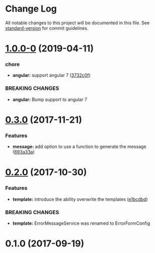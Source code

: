# Change Log

All notable changes to this project will be documented in this file. See [standard-version](https://github.com/conventional-changelog/standard-version) for commit guidelines.

# [1.0.0-0](https://github.com/mmmichl/ngx-form-error/compare/v0.3.0...v1.0.0-0) (2019-04-11)


### chore

* **angular:** support angular 7 ([3732c0f](https://github.com/mmmichl/ngx-form-error/commit/3732c0f))


### BREAKING CHANGES

* **angular:** Bump support to angular 7



<a name="0.3.0"></a>
# [0.3.0](https://github.com/mmmichl/ngx-form-error/compare/v0.2.0...v0.3.0) (2017-11-21)


### Features

* **message:** add option to use a function to generate the message ([693a33a](https://github.com/mmmichl/ngx-form-error/commit/693a33a))



<a name="0.2.0"></a>
# [0.2.0](https://github.com/mmmichl/ngx-form-error/compare/v0.1.0...v0.2.0) (2017-10-30)


### Features

* **template:** introduce the ability overwrite the templates ([e1bcdbd](https://github.com/mmmichl/ngx-form-error/commit/e1bcdbd))


### BREAKING CHANGES

* **template:** ErrorMessageService was renamed to ErrorFormConfig



<a name="0.1.0"></a>
# 0.1.0 (2017-09-19)
